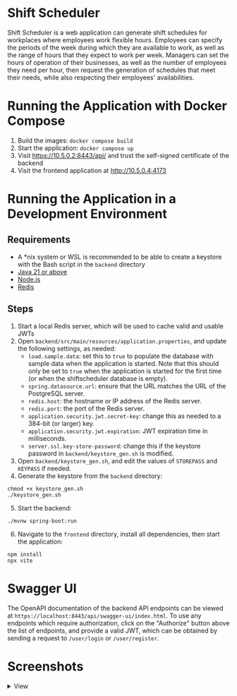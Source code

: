 # Shift Scheduler

Shift Scheduler is a web application can generate shift schedules for workplaces where employees work flexible hours.
Employees can specify the periods of the week during which they are available to work, as well as the range of hours that they expect to work per week.
Managers can set the hours of operation of their businesses, as well as the number of employees they need per hour, then request the generation of schedules 
that meet their needs, while also respecting their employees' availabilities.

# Running the Application with Docker Compose

1. Build the images: `docker compose build`
2. Start the application: `docker compose up`
3. Visit https://10.5.0.2:8443/api/ and trust the self-signed certificate of the backend
4. Visit the frontend application at http://10.5.0.4:4173

# Running the Application in a Development Environment

## Requirements

- A *nix system or WSL is recommended to be able to create a keystore with the Bash script in the `backend` directory
- [Java 21 or above](https://www.oracle.com/ca-en/java/technologies/downloads/)
- [Node.js](https://nodejs.org/en)
- [Redis](https://redis.io/downloads/)

## Steps

1. Start a local Redis server, which will be used to cache valid and usable JWTs
2. Open `backend/src/main/resources/application.properties`, and update the following settings, as needed:
    - `load.sample.data`: set this to `true` to populate the database with sample data when the application is started. Note that this should only be set to `true` when the application is started for the first time (or when the shiftscheduler database is empty).
    - `spring.datasource.url`: ensure that the URL matches the URL of the PostgreSQL server.
    - `redis.host`: the hostname or IP address of the Redis server.
    - `redis.port`: the port of the Redis server.
    - `application.security.jwt.secret-key`: change this as needed to a 384-bit (or larger) key.
    - `application.security.jwt.expiration`: JWT expiration time in milliseconds.
    - `server.ssl.key-store-password`: change this if the keystore password in `backend/keystore_gen.sh` is modified.
3. Open `backend/keystore_gen.sh`, and edit the values of `STOREPASS` and `KEYPASS` if needed.
4. Generate the keystore from the `backend` directory:
```
chmod +x keystore_gen.sh
./keystore_gen.sh
```
5. Start the backend:
```
./mvnw spring-boot:run
```
6. Navigate to the `frontend` directory, install all dependencies, then start the application:
```
npm install
npx vite
```

# Swagger UI

The OpenAPI documentation of the backend API endpoints can be viewed at `https://localhost:8443/api/swagger-ui/index.html`. To use any endpoints which require authorization, click on the "Authorize" button above the list of endpoints, and provide a valid JWT, which can be obtained by sending a request to `/user/login` or `/user/register`.

# Screenshots

<details>
<summary>View</summary>

| ![shift_scheduler_home](https://github.com/user-attachments/assets/b2703575-851d-4f2b-bcf2-e8d4a0bf1cd8) |
|:--:| 
| *Home page* |

| ![shift_scheduler_login](https://github.com/user-attachments/assets/5eee573c-d3e0-4012-8870-d0a31cc723ad) |
|:--:| 
| *Login* |

| ![shift_scheduler_manager_home](https://github.com/user-attachments/assets/54a6f6bd-4ff5-4662-8c6a-b5b3657762d7) |
|:--:| 
| *Manager dashboard* |

| ![shift_scheduler_hours_of_operation](https://github.com/user-attachments/assets/238378c4-1055-4ce7-a141-72f037d7e776) |
|:--:| 
| *Company hours of operation settings* |

| ![shift_scheduler_schedule_generation](https://github.com/user-attachments/assets/04429246-9626-4116-9a02-9f7c736fde53) |
|:--:| 
| *Schedule generation* |

| ![shift_scheduler_schedule_selection](https://github.com/user-attachments/assets/dd79fbcf-178e-4bfa-b80e-071782dcbc55) |
|:--:| 
| *Generated schedule selection* |

| ![shift_scheduler_manager_schedule_browser](https://github.com/user-attachments/assets/b1bbf403-1320-4c0e-a732-0f156adbd267) |
|:--:| 
| *Schedule browser (manager)* |

| ![shift_scheduler_employee_home](https://github.com/user-attachments/assets/15e0499c-da88-48ee-bd20-e12088a9f6e9) |
|:--:| 
| *Employee dashboard* |

| ![shift_scheduler_employee_settings](https://github.com/user-attachments/assets/7f81d8b6-dffc-4689-9917-0a6437777a4a) |
|:--:| 
| *Employee settings* |

| ![shift_scheduler_employee_schedule_browser](https://github.com/user-attachments/assets/396e6dfe-b2be-4e2a-8061-f30a39e84aa0) |
|:--:| 
| *Schedule browser (employee)* |

| ![shift_scheduler_manager_registration](https://github.com/user-attachments/assets/74f537b4-ef99-4e39-8a2c-9a3da8110335) |
|:--:| 
| *Company registration* |

| ![shift_scheduler_employee_registration](https://github.com/user-attachments/assets/e363c6ef-463c-4123-b727-c6f521c8238b) |
|:--:| 
| *Employee registration* |

</details>
